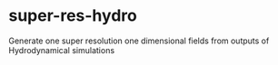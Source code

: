 # super-res-hydro
Generate one super resolution one dimensional fields from outputs of Hydrodynamical simulations 
